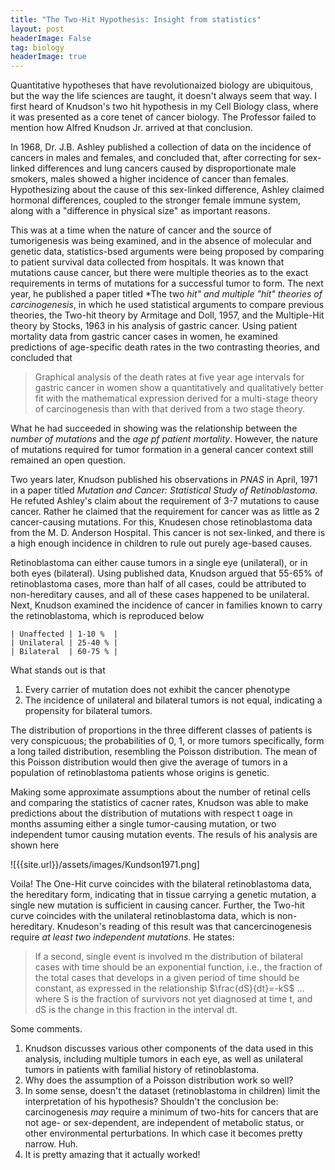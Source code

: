 ```yaml
---
title: "The Two-Hit Hypothesis: Insight from statistics"
layout: post
headerImage: False
tag: biology
headerImage: true
---
```

Quantitative hypotheses that have revolutionaized biology are ubiquitous, but the way the life sciences are taught, it doesn't always seem that way. I first heard of Knudson's two hit hypothesis in my Cell Biology class, where it was presented as a core tenet of cancer biology. The Professor failed to mention how Alfred Knudson Jr. arrived at that conclusion.

In 1968, Dr. J.B. Ashley published a collection of data on the incidence of cancers in males and females, and concluded that, after correcting for sex-linked differences and lung cancers caused by disproportionate male smokers, males showed a higher incidence of cancer than females. Hypothesizing about the cause of this sex-linked difference, Ashley claimed hormonal differences, coupled to the stronger female immune system, along with a "difference in physical size" as important reasons. 

This was at a time when the nature of cancer and the source of tumorigenesis was being examined, and in the absence of molecular and genetic data, statistics-bsed arguments were being proposed by comparing to patient survival data collected from hospitals. It was known that mutations cause cancer, but there were multiple theories as to the exact requirements in terms of mutations for a successful tumor to form. The next year, he published a paper titled *The two *hit" and multiple "hit" theories of carcinogenesis*, in which he used statistical arguments to compare previous theories, the Two-hit theory by Armitage and Doll, 1957, and the Multiple-Hit theory by Stocks, 1963 in his analysis of gastric cancer. Using patient mortality data from gastric cancer cases in women, he examined predictions of age-specific death rates in the two contrasting theories, and concluded that

> Graphical analysis of the death rates at five year age intervals for gastric cancer in women show a quantitatively and qualitatively better fit with the mathematical expression derived for a multi-stage theory of carcinogenesis than with that derived from a two stage theory.

What he had succeeded in showing was the relationship between the *number of mutations* and the *age pf patient mortality*. However, the nature of mutations required for tumor formation in a general cancer context still remained an open question.

Two years later, Knudson published his observations in *PNAS* in April, 1971 in a paper titled *Mutation and Cancer: Statistical Study of Retinoblastoma*. He refuted Ashley's claim about the requirement of 3-7 mutations to cause cancer. Rather he claimed that the requirement for cancer was as little as 2 cancer-causing mutations. For this, Knudesen chose retinoblastoma data from the M. D. Anderson Hospital. This cancer is not sex-linked, and there is a high enough incidence in children to rule out purely age-based causes.

Retinoblastoma can either cause tumors in a single eye (unilateral), or in both eyes (bilateral). Using published data, Knudson argued that 55-65% of retinoblastoma cases, more than half of all cases, could be attributed to non-hereditary causes, and all of these cases happened to be unilateral. Next, Knudson examined the incidence of cancer in families known to carry the retinoblastoma, which is reproduced below

	| Unaffected | 1-10 %  |
	| Unilateral | 25-40 % |
	| Bilateral  | 60-75 % |
	
What stands out is that 

1. Every carrier of mutation does not exhibit the cancer phenotype
2. The incidence of unilateral and bilateral tumors is not equal, indicating a propensity for bilateral tumors.

The distribution of proportions in the three different classes of patients is very conspicuous; the probabilities of 0, 1, or more tumors specifically, form a long tailed distribution, resembling the Poisson distribution. The mean of this Poisson distribution would then give the average of tumors in a population of retinoblastoma patients whose origins is genetic. 

Making some approximate assumptions about the number of retinal cells and comparing the statistics of cacner rates, Knudson was able to make predictions about the distribution of mutations with respect t oage in months assuming either a single tumor-causing mutation, or two independent tumor causing mutation events. The resuls of his analysis are shown here

![{{site.url}}/assets/images/Kundson1971.png]

Voila! The One-Hit curve coincides with the bilateral retinoblastoma data, the hereditary form, indicating that in tissue carrying a genetic mutation, a single new mutation is sufficient in causing cancer. Further, the Two-hit curve coincides with the unilateral retinoblastoma data, which is non-hereditary. Knudeson's reading of this result was that cancercinogenesis require *at least two independent mutations*. He states:

> If a second, single event is involved m the distribution of bilateral cases with time should be an exponential function, i.e., the fraction of the total cases that develops in a given period of time should be constant, as expressed in the relationship $\frac{dS}{dt}=-kS$ ... where S is the fraction of survivors not yet  diagnosed at time t, and dS is the change in this fraction in the interval dt.

Some comments.
1. Knudson discusses various other components of the data used in this analysis, including multiple tumors in each eye, as well as unilateral tumors in patients with familial history of retinoblastoma.
2. Why does the assumption of a Poisson distribution work so well? 
3. In some sense, doesn't the dataset (retinoblastoma in children) limit the interpretation of his hypothesis? Shouldn't the conclusion be: carcinogenesis *may* require a minimum of two-hits for cancers that are not age- or sex-dependent, are independent of metabolic status, or other environmental perturbations. In which case it becomes pretty narrow. Huh.
4. It is pretty amazing that it actually worked!

